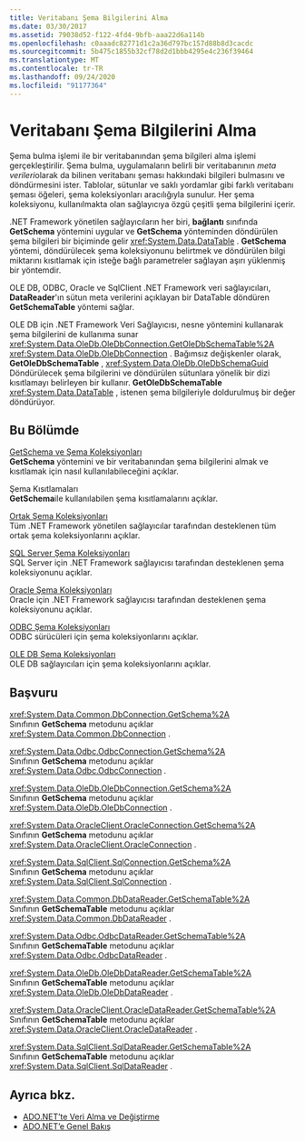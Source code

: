 ```yaml
---
title: Veritabanı Şema Bilgilerini Alma
ms.date: 03/30/2017
ms.assetid: 79038d52-f122-4fd4-9bfb-aaa22d6a114b
ms.openlocfilehash: c0aaadc82771d1c2a36d797bc157d88b8d3cacdc
ms.sourcegitcommit: 5b475c1855b32cf78d2d1bbb4295e4c236f39464
ms.translationtype: MT
ms.contentlocale: tr-TR
ms.lasthandoff: 09/24/2020
ms.locfileid: "91177364"
---
```

# <a name="retrieving-database-schema-information"></a>Veritabanı Şema Bilgilerini Alma

Şema bulma işlemi ile bir veritabanından şema bilgileri alma işlemi gerçekleştirilir. Şema bulma, uygulamaların belirli bir veritabanının *meta verileri*olarak da bilinen veritabanı şeması hakkındaki bilgileri bulmasını ve döndürmesini ister. Tablolar, sütunlar ve saklı yordamlar gibi farklı veritabanı şeması öğeleri, şema koleksiyonları aracılığıyla sunulur. Her şema koleksiyonu, kullanılmakta olan sağlayıcıya özgü çeşitli şema bilgilerini içerir.  
  
 .NET Framework yönetilen sağlayıcıların her biri, **bağlantı** sınıfında **GetSchema** yöntemini uygular ve **GetSchema** yönteminden döndürülen şema bilgileri bir biçiminde gelir <xref:System.Data.DataTable> . **GetSchema** yöntemi, döndürülecek şema koleksiyonunu belirtmek ve döndürülen bilgi miktarını kısıtlamak için isteğe bağlı parametreler sağlayan aşırı yüklenmiş bir yöntemdir.  
  
 OLE DB, ODBC, Oracle ve SqlClient .NET Framework veri sağlayıcıları, **DataReader**'ın sütun meta verilerini açıklayan bir DataTable döndüren **GetSchemaTable** yöntemi sağlar.  
  
 OLE DB için .NET Framework Veri Sağlayıcısı, nesne yöntemini kullanarak şema bilgilerini de kullanıma sunar <xref:System.Data.OleDb.OleDbConnection.GetOleDbSchemaTable%2A> <xref:System.Data.OleDb.OleDbConnection> . Bağımsız değişkenler olarak, **GetOleDbSchemaTable** , <xref:System.Data.OleDb.OleDbSchemaGuid> Döndürülecek şema bilgilerini ve döndürülen sütunlara yönelik bir dizi kısıtlamayı belirleyen bir kullanır. **GetOleDbSchemaTable** <xref:System.Data.DataTable> , istenen şema bilgileriyle doldurulmuş bir değer döndürüyor.  
  
## <a name="in-this-section"></a>Bu Bölümde  

 [GetSchema ve Şema Koleksiyonları](getschema-and-schema-collections.md)  
 **GetSchema** yöntemini ve bir veritabanından şema bilgilerini almak ve kısıtlamak için nasıl kullanılabileceğini açıklar.  
  
 Şema Kısıtlamaları  
 **GetSchema**ile kullanılabilen şema kısıtlamalarını açıklar.  
  
 [Ortak Şema Koleksiyonları](common-schema-collections.md)  
 Tüm .NET Framework yönetilen sağlayıcılar tarafından desteklenen tüm ortak şema koleksiyonlarını açıklar.  
  
 [SQL Server Şema Koleksiyonları](sql-server-schema-collections.md)  
 SQL Server için .NET Framework sağlayıcısı tarafından desteklenen şema koleksiyonunu açıklar.  
  
 [Oracle Şema Koleksiyonları](oracle-schema-collections.md)  
 Oracle için .NET Framework sağlayıcısı tarafından desteklenen şema koleksiyonunu açıklar.  
  
 [ODBC Şema Koleksiyonları](odbc-schema-collections.md)  
 ODBC sürücüleri için şema koleksiyonlarını açıklar.  
  
 [OLE DB Şema Koleksiyonları](ole-db-schema-collections.md)  
 OLE DB sağlayıcıları için şema koleksiyonlarını açıklar.  
  
## <a name="reference"></a>Başvuru  

 <xref:System.Data.Common.DbConnection.GetSchema%2A>  
 Sınıfının **GetSchema** metodunu açıklar <xref:System.Data.Common.DbConnection> .  
  
 <xref:System.Data.Odbc.OdbcConnection.GetSchema%2A>  
 Sınıfının **GetSchema** metodunu açıklar <xref:System.Data.Odbc.OdbcConnection> .  
  
 <xref:System.Data.OleDb.OleDbConnection.GetSchema%2A>  
 Sınıfının **GetSchema** metodunu açıklar <xref:System.Data.OleDb.OleDbConnection> .  
  
 <xref:System.Data.OracleClient.OracleConnection.GetSchema%2A>  
 Sınıfının **GetSchema** metodunu açıklar <xref:System.Data.OracleClient.OracleConnection> .  
  
 <xref:System.Data.SqlClient.SqlConnection.GetSchema%2A>  
 Sınıfının **GetSchema** metodunu açıklar <xref:System.Data.SqlClient.SqlConnection> .  
  
 <xref:System.Data.Common.DbDataReader.GetSchemaTable%2A>  
 Sınıfının **GetSchemaTable** metodunu açıklar <xref:System.Data.Common.DbDataReader> .  
  
 <xref:System.Data.Odbc.OdbcDataReader.GetSchemaTable%2A>  
 Sınıfının **GetSchemaTable** metodunu açıklar <xref:System.Data.Odbc.OdbcDataReader> .  
  
 <xref:System.Data.OleDb.OleDbDataReader.GetSchemaTable%2A>  
 Sınıfının **GetSchemaTable** metodunu açıklar <xref:System.Data.OleDb.OleDbDataReader> .  
  
 <xref:System.Data.OracleClient.OracleDataReader.GetSchemaTable%2A>  
 Sınıfının **GetSchemaTable** metodunu açıklar <xref:System.Data.OracleClient.OracleDataReader> .  
  
 <xref:System.Data.SqlClient.SqlDataReader.GetSchemaTable%2A>  
 Sınıfının **GetSchemaTable** metodunu açıklar <xref:System.Data.SqlClient.SqlDataReader> .  
  
## <a name="see-also"></a>Ayrıca bkz.

- [ADO.NET’te Veri Alma ve Değiştirme](retrieving-and-modifying-data.md)
- [ADO.NET’e Genel Bakış](ado-net-overview.md)
